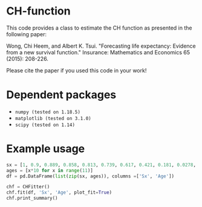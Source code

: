 # CH-function
This code provides a class to estimate the CH function as presented in the following paper:

Wong, Chi Heem, and Albert K. Tsui. "Forecasting life expectancy: Evidence from a new survival function." Insurance: Mathematics and Economics 65 (2015): 208-226.

Please cite the paper if you used this code in your work!

# Dependent packages
- `numpy (tested on 1.18.5)`
- `matplotlib (tested on 3.1.0)`
- `scipy (tested on 1.14)`

# Example usage
```python
sx = [1, 0.9, 0.889, 0.858, 0.813, 0.739, 0.617, 0.421, 0.181, 0.0278, 0.011, 0.000001]
ages = [x*10 for x in range(11)]
df = pd.DataFrame(list(zip(sx, ages)), columns =['Sx', 'Age'])

chf = CHFitter()
chf.fit(df, 'Sx', 'Age', plot_fit=True)
chf.print_summary()
```

